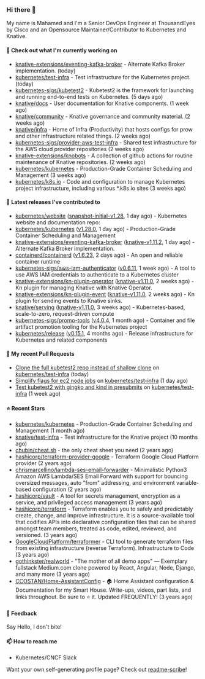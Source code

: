 ### Hi there 👋

My name is Mahamed and I'm a Senior DevOps Engineer at ThousandEyes by Cisco and an Opensource Maintainer/Contributor to Kubernetes and Knative.

#### 👷 Check out what I'm currently working on

- [knative-extensions/eventing-kafka-broker](https://github.com/knative-extensions/eventing-kafka-broker) - Alternate Kafka Broker implementation. (today)
- [kubernetes/test-infra](https://github.com/kubernetes/test-infra) - Test infrastructure for the Kubernetes project. (today)
- [kubernetes-sigs/kubetest2](https://github.com/kubernetes-sigs/kubetest2) - Kubetest2 is the framework for launching and running end-to-end tests on Kubernetes. (5 days ago)
- [knative/docs](https://github.com/knative/docs) - User documentation for Knative components. (1 week ago)
- [knative/community](https://github.com/knative/community) - Knative governance and community material. (2 weeks ago)
- [knative/infra](https://github.com/knative/infra) - Home of Infra (Productivity) that hosts configs for prow and other infrastructure related things. (2 weeks ago)
- [kubernetes-sigs/provider-aws-test-infra](https://github.com/kubernetes-sigs/provider-aws-test-infra) - Shared test infrastructure for the AWS cloud provider repositories (2 weeks ago)
- [knative-extensions/knobots](https://github.com/knative-extensions/knobots) - A collection of github actions for routine maintenance of Knative repositories. (2 weeks ago)
- [kubernetes/kubernetes](https://github.com/kubernetes/kubernetes) - Production-Grade Container Scheduling and Management (3 weeks ago)
- [kubernetes/k8s.io](https://github.com/kubernetes/k8s.io) - Code and configuration to manage Kubernetes project infrastructure, including various *.k8s.io sites (3 weeks ago)

#### 🔭 Latest releases I've contributed to

- [kubernetes/website](https://github.com/kubernetes/website) ([snapshot-initial-v1.28](https://github.com/kubernetes/website/releases/tag/snapshot-initial-v1.28), 1 day ago) - Kubernetes website and documentation repo: 
- [kubernetes/kubernetes](https://github.com/kubernetes/kubernetes) ([v1.28.0](https://github.com/kubernetes/kubernetes/releases/tag/v1.28.0), 1 day ago) - Production-Grade Container Scheduling and Management
- [knative-extensions/eventing-kafka-broker](https://github.com/knative-extensions/eventing-kafka-broker) ([knative-v1.11.2](https://github.com/knative-extensions/eventing-kafka-broker/releases/tag/knative-v1.11.2), 1 day ago) - Alternate Kafka Broker implementation.
- [containerd/containerd](https://github.com/containerd/containerd) ([v1.6.23](https://github.com/containerd/containerd/releases/tag/v1.6.23), 2 days ago) - An open and reliable container runtime
- [kubernetes-sigs/aws-iam-authenticator](https://github.com/kubernetes-sigs/aws-iam-authenticator) ([v0.6.11](https://github.com/kubernetes-sigs/aws-iam-authenticator/releases/tag/v0.6.11), 1 week ago) - A tool to use AWS IAM credentials to authenticate to a Kubernetes cluster
- [knative-extensions/kn-plugin-operator](https://github.com/knative-extensions/kn-plugin-operator) ([knative-v1.11.0](https://github.com/knative-extensions/kn-plugin-operator/releases/tag/knative-v1.11.0), 2 weeks ago) - Kn plugin for managing Knative with Knative Operator.
- [knative-extensions/kn-plugin-event](https://github.com/knative-extensions/kn-plugin-event) ([knative-v1.11.0](https://github.com/knative-extensions/kn-plugin-event/releases/tag/knative-v1.11.0), 2 weeks ago) - Kn plugin for sending events to Knative sinks.
- [knative/serving](https://github.com/knative/serving) ([knative-v1.11.0](https://github.com/knative/serving/releases/tag/knative-v1.11.0), 3 weeks ago) - Kubernetes-based, scale-to-zero, request-driven compute
- [kubernetes-sigs/promo-tools](https://github.com/kubernetes-sigs/promo-tools) ([v4.0.4](https://github.com/kubernetes-sigs/promo-tools/releases/tag/v4.0.4), 1 month ago) - Container and file artifact promotion tooling for the Kubernetes project
- [kubernetes/release](https://github.com/kubernetes/release) ([v0.15.1](https://github.com/kubernetes/release/releases/tag/v0.15.1), 4 months ago) - Release infrastructure for Kubernetes and related components

#### 🔨 My recent Pull Requests

- [Clone the full kubetest2 repo instead of shallow clone](https://github.com/kubernetes/test-infra/pull/30396) on [kubernetes/test-infra](https://github.com/kubernetes/test-infra) (today)
- [Simplify flags for ec2 node jobs](https://github.com/kubernetes/test-infra/pull/30385) on [kubernetes/test-infra](https://github.com/kubernetes/test-infra) (1 day ago)
- [Test kubetest2 with gingko and kind in presubmits](https://github.com/kubernetes/test-infra/pull/30312) on [kubernetes/test-infra](https://github.com/kubernetes/test-infra) (1 week ago)

#### ⭐ Recent Stars

- [kubernetes/kubernetes](https://github.com/kubernetes/kubernetes) - Production-Grade Container Scheduling and Management (1 month ago)
- [knative/test-infra](https://github.com/knative/test-infra) - Test infrastructure for the Knative project (10 months ago)
- [chubin/cheat.sh](https://github.com/chubin/cheat.sh) - the only cheat sheet you need (2 years ago)
- [hashicorp/terraform-provider-google](https://github.com/hashicorp/terraform-provider-google) - Terraform Google Cloud Platform provider (2 years ago)
- [chrismarcellino/lambda-ses-email-forwarder](https://github.com/chrismarcellino/lambda-ses-email-forwarder) - Minimalistic Python3 Amazon AWS Lambda/SES Email Forward with support for bouncing oversized messages, auto &#34;from&#34; addressing, and environment variable-based configuration (2 years ago)
- [hashicorp/vault](https://github.com/hashicorp/vault) - A tool for secrets management, encryption as a service, and privileged access management (3 years ago)
- [hashicorp/terraform](https://github.com/hashicorp/terraform) - Terraform enables you to safely and predictably create, change, and improve infrastructure. It is a source-available tool that codifies APIs into declarative configuration files that can be shared amongst team members, treated as code, edited, reviewed, and versioned. (3 years ago)
- [GoogleCloudPlatform/terraformer](https://github.com/GoogleCloudPlatform/terraformer) - CLI tool to generate terraform files from existing infrastructure (reverse Terraform). Infrastructure to Code (3 years ago)
- [gothinkster/realworld](https://github.com/gothinkster/realworld) - &#34;The mother of all demo apps&#34; — Exemplary fullstack Medium.com clone powered by React, Angular, Node, Django, and many more (3 years ago)
- [CCOSTAN/Home-AssistantConfig](https://github.com/CCOSTAN/Home-AssistantConfig) - :house: Home Assistant configuration &amp; Documentation for my Smart House.  Write-ups, videos, part lists, and links throughout. Be sure to :star: it. Updated FREQUENTLY! (3 years ago)

#### 💬 Feedback

Say Hello, I don't bite!

#### 📫 How to reach me

- Kubernetes/CNCF Slack

Want your own self-generating profile page? Check out [readme-scribe](https://github.com/muesli/readme-scribe)!


